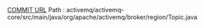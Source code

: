 [COMMIT URL](https://github.com/apache/activemq/commit/d021e5b6c73160d44ba9e43ed7bf295ea6f4d76f)
Path : activemq/activemq-core/src/main/java/org/apache/activemq/broker/region/Topic.java